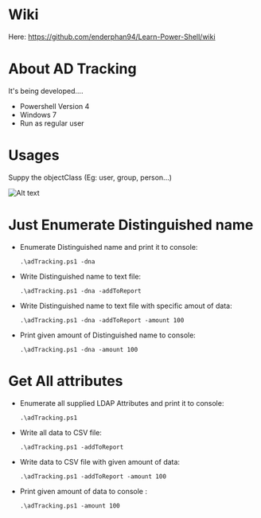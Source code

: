 # Wiki

Here: https://github.com/enderphan94/Learn-Power-Shell/wiki


# About AD Tracking

It's being developed....

- Powershell Version 4
- Windows 7
- Run as regular user

# Usages 

Suppy the objectClass (Eg: user, group, person...)



![Alt text](/image/ADTracking(1).png?raw=true "map")
# Just Enumerate Distinguished name

- Enumerate Distinguished name and print it to console:

    `.\adTracking.ps1 -dna`           
    
- Write Distinguished name to text file:

    `.\adTracking.ps1 -dna -addToReport` 
   
- Write Distinguished name to text file with specific amout of data:

     `.\adTracking.ps1 -dna -addToReport -amount 100`   
     
- Print given amount of Distinguished name to console:

    `.\adTracking.ps1 -dna -amount 100 `     

# Get All attributes

- Enumerate  all supplied LDAP Attributes and print it to console:

    `.\adTracking.ps1`
    
- Write all data to CSV file:

    `.\adTracking.ps1 -addToReport` 
    
- Write data to CSV file with given amount of data:

    `.\adTracking.ps1 -addToReport -amount 100`
    
- Print given amount of data to console :

    `.\adTracking.ps1 -amount 100 `    


